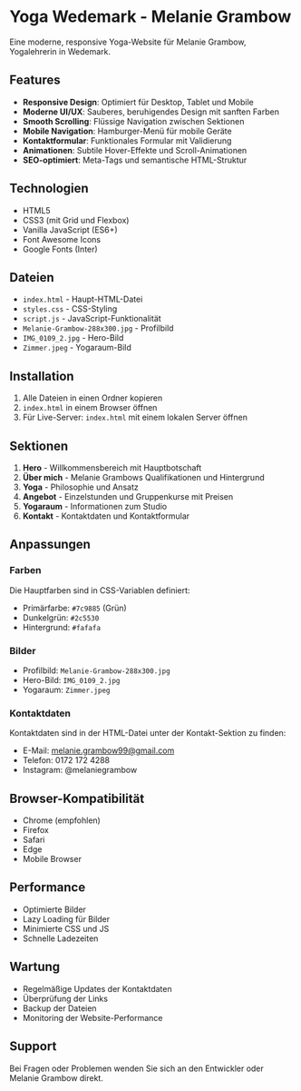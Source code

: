 # Yoga Wedemark - Melanie Grambow

Eine moderne, responsive Yoga-Website für Melanie Grambow, Yogalehrerin in Wedemark.

## Features

- **Responsive Design**: Optimiert für Desktop, Tablet und Mobile
- **Moderne UI/UX**: Sauberes, beruhigendes Design mit sanften Farben
- **Smooth Scrolling**: Flüssige Navigation zwischen Sektionen
- **Mobile Navigation**: Hamburger-Menü für mobile Geräte
- **Kontaktformular**: Funktionales Formular mit Validierung
- **Animationen**: Subtile Hover-Effekte und Scroll-Animationen
- **SEO-optimiert**: Meta-Tags und semantische HTML-Struktur

## Technologien

- HTML5
- CSS3 (mit Grid und Flexbox)
- Vanilla JavaScript (ES6+)
- Font Awesome Icons
- Google Fonts (Inter)

## Dateien

- `index.html` - Haupt-HTML-Datei
- `styles.css` - CSS-Styling
- `script.js` - JavaScript-Funktionalität
- `Melanie-Grambow-288x300.jpg` - Profilbild
- `IMG_0109_2.jpg` - Hero-Bild
- `Zimmer.jpeg` - Yogaraum-Bild

## Installation

1. Alle Dateien in einen Ordner kopieren
2. `index.html` in einem Browser öffnen
3. Für Live-Server: `index.html` mit einem lokalen Server öffnen

## Sektionen

1. **Hero** - Willkommensbereich mit Hauptbotschaft
2. **Über mich** - Melanie Grambows Qualifikationen und Hintergrund
3. **Yoga** - Philosophie und Ansatz
4. **Angebot** - Einzelstunden und Gruppenkurse mit Preisen
5. **Yogaraum** - Informationen zum Studio
6. **Kontakt** - Kontaktdaten und Kontaktformular

## Anpassungen

### Farben
Die Hauptfarben sind in CSS-Variablen definiert:
- Primärfarbe: `#7c9885` (Grün)
- Dunkelgrün: `#2c5530`
- Hintergrund: `#fafafa`

### Bilder
- Profilbild: `Melanie-Grambow-288x300.jpg`
- Hero-Bild: `IMG_0109_2.jpg`
- Yogaraum: `Zimmer.jpeg`

### Kontaktdaten
Kontaktdaten sind in der HTML-Datei unter der Kontakt-Sektion zu finden:
- E-Mail: melanie.grambow99@gmail.com
- Telefon: 0172 172 4288
- Instagram: @melaniegrambow

## Browser-Kompatibilität

- Chrome (empfohlen)
- Firefox
- Safari
- Edge
- Mobile Browser

## Performance

- Optimierte Bilder
- Lazy Loading für Bilder
- Minimierte CSS und JS
- Schnelle Ladezeiten

## Wartung

- Regelmäßige Updates der Kontaktdaten
- Überprüfung der Links
- Backup der Dateien
- Monitoring der Website-Performance

## Support

Bei Fragen oder Problemen wenden Sie sich an den Entwickler oder Melanie Grambow direkt. 